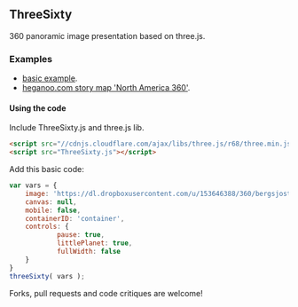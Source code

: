 ## ThreeSixty

360 panoramic image presentation based on three.js.

### Examples

* [basic example](heganoo.github.io/ThreeSixty/examples).
* [heganoo.com story map 'North America 360'](http://heganoo.com/node/8177/8179).

#### Using the code

Include ThreeSixty.js and three.js lib.

```html
<script src="//cdnjs.cloudflare.com/ajax/libs/three.js/r68/three.min.js"></script>
<script src="ThreeSixty.js"></script>
````

Add this basic code:
```js
var vars = {
	image: 'https://dl.dropboxusercontent.com/u/153646388/360/bergsjostolen.jpg',
	canvas: null,
	mobile: false,
	containerID: 'container',
	controls: {
			pause: true,
			littlePlanet: true,
			fullWidth: false
	}
}
threeSixty( vars );
```

Forks, pull requests and code critiques are welcome!
